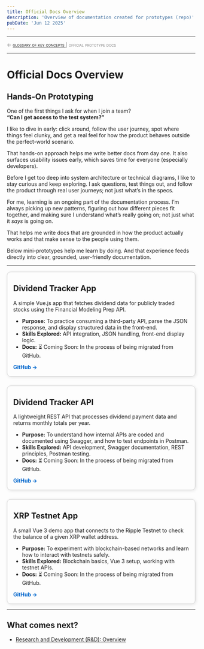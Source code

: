 ```yaml
---
title: Official Docs Overview
description: 'Overview of documentation created for prototypes (repo)'
pubDate: 'Jun 12 2025'
---
```

 
<hr/>
<span style="font-variant: small-caps; font-size: 0.8rem; color: grey; "> 
     ← <a href="/mkdocs/examples/post-trade-automation/references/glossary-of-terms/glossary-of-terms/">glossary of key concepts </a>  |   official prototype docs
</span>
<hr/>

# Official Docs Overview

## Hands-On Prototyping

One of the first things I ask for when I join a team?  
**“Can I get access to the test system?”**

I like to dive in early: click around, follow the user journey, spot where things feel clunky, and get a real feel for how the product behaves outside the perfect-world scenario.

That hands-on approach helps me write better docs from day one. It also surfaces usability issues early, which saves time for everyone (especially developers).

Before I get too deep into system architecture or technical diagrams, I like to stay curious and keep exploring. I ask questions, test things out, and follow the product through real user journeys; not just what’s in the specs.

For me, learning is an ongoing part of the documentation process. I’m always picking up new patterns, figuring out how different pieces fit together, and making sure I understand what’s really going on; not just what it *says* is going on.

That helps me write docs that are grounded in how the product actually works and that make sense to the people using them.

Below mini-prototypes help me learn by doing. And that experience feeds directly into clear, grounded, user-friendly documentation.

---

<div style="display: flex; flex-wrap: wrap; gap: 1.5rem; margin-top: 1rem;">

  <!-- Card 1: Dividend Tracker APP-->
  <div style="flex: 1 1 300px; border: 1px solid #ccc; border-radius: 10px; padding: 1rem; padding-top: 0.1rem; box-shadow: 2px 2px 8px rgba(0,0,0,0.1);">
    <h2>Dividend Tracker App</h2>
    <p>
      A simple Vue.js app that fetches dividend data for publicly traded stocks using the Financial Modeling Prep API.  
    </p>
    <ul>
        <li><b>Purpose:</b> To practice consuming a third-party API, parse the JSON response, and display structured data in the front-end.  </li>
        <li><b>Skills Explored:</b> API integration, JSON handling, front-end display logic.</li>
        <li><b>Docs:</b> ⏳ Coming Soon: In the process of being migrated from GitHub.</li>
    </ul>
    <a href="https://github.com/celesteg1/dividend-tracker" style="text-decoration: none; color: #0066cc; font-weight: bold;">GitHub →</a>
  </div>

  <!-- Card 1: Dividend Tracker API-->
  <div style="flex: 1 1 300px; border: 1px solid #ccc; border-radius: 10px; padding: 1rem; padding-top: 0.1rem; box-shadow: 2px 2px 8px rgba(0,0,0,0.1);">
    <h2>Dividend Tracker API</h2>
    <p>
      A lightweight REST API that processes dividend payment data and returns monthly totals per year.    
    </p>
    <ul>
        <li><b>Purpose:</b> To understand how internal APIs are coded and documented using Swagger, and how to test endpoints in Postman.  </li>
        <li><b>Skills Explored:</b> API development, Swagger documentation, REST principles, Postman testing.</li>
        <li><b>Docs:</b> ⏳ Coming Soon: In the process of being migrated from GitHub.</li>
    </ul>
    <a href="https://github.com/celesteg1/dividend-tracker-api" style="text-decoration: none; color: #0066cc; font-weight: bold;">GitHub →</a>
  </div>

  <!-- Card 3: XRP Testnet -->
  <div style="flex: 1 1 300px; border: 1px solid #ccc; border-radius: 10px; padding: 1rem; padding-top: 0.1rem; box-shadow: 2px 2px 8px rgba(0,0,0,0.1);">
    <h2>XRP Testnet App</h2>
    <p>
      A small Vue 3 demo app that connects to the Ripple Testnet to check the balance of a given XRP wallet address.    
    </p>
    <ul>
        <li><b>Purpose:</b> To experiment with blockchain-based networks and learn how to interact with testnets safely.  </li>
        <li><b>Skills Explored:</b> Blockchain basics, Vue 3 setup, working with testnet APIs.  </li>
        <li><b>Docs:</b> ⏳ Coming Soon: In the process of being migrated from GitHub.</li>
    </ul>
    <a href="https://github.com/celesteg1/ripple-testnet-transactions" style="text-decoration: none; color: #0066cc; font-weight: bold;">GitHub →</a>
  </div>
</div>

---

## What comes next?

- [Research and Development (R&D): Overview](/mkdocs/research/overview/)

<br/>
<br/>